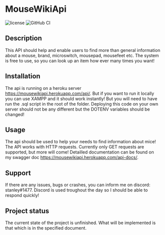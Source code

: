 # MouseWikiApi
![license](https://img.shields.io/apm/l/vim-mode)
![GitHub CI](https://github.com/TophoStan/MouseWikiApi/actions/workflows/main.yaml/badge.svg)

## Description
This API should help and enable users to find more than general information about a mouse, brand, microswitch, mousepad, mousefeet etc. The system is free to use, so you can look up an item how ever many times you want!

## Installation
The api is running on a heroku server https://mousewikiapi.herokuapp.com/api/. But if you want to run it locally you can use XAMPP and it should work instantly! But you will need to have run the .sql script in the root of the folder. Deploying this code on your own server should not be any different but the DOTENV variables should be changed!

## Usage
The api should be used to help your needs to find information about mice! The API works with HTTP requests. Currently only GET requests are supported, but more will come! Detailled documentation can be found on my swagger doc https://mousewikiapi.herokuapp.com/api-docs/.

##  Support
If there are any issues, bugs or crashes, you can inform me on discord: stanley#1477. Discord is used troughout the day so I should be able to respond quickly!

##  Project status
The current state of the project is unfinished. 
What will be implemented is that which is in the specified document.
